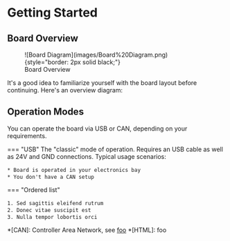 # Getting Started

## Board Overview

<figure class="inline end" markdown="span">
  ![Board Diagram](images/Board%20Diagram.png){style="border: 2px solid black;"}
  <figcaption>Board Overview</figcaption>
</figure>

It's a good idea to familiarize yourself with the board layout before continuing. Here's an overview diagram:




## Operation Modes

You can operate the board via USB or CAN, depending on your requirements.

=== "USB"
    The "classic" mode of operation. Requires an USB cable as well as 24V and GND connections. Typical usage scenarios:

    * Board is operated in your electronics bay
    * You don't have a CAN setup

=== "Ordered list"

    1. Sed sagittis eleifend rutrum
    2. Donec vitae suscipit est
    3. Nulla tempor lobortis orci

*[CAN]: Controller Area Network, see [foo](https://klipper3d.org)
*[HTML]: foo
